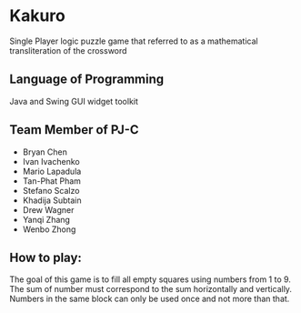 # Kakuro
Single Player logic puzzle game that referred to as a mathematical transliteration of the crossword

## Language of Programming 
Java and Swing GUI widget toolkit

## Team Member of PJ-C
* Bryan Chen
* Ivan Ivachenko
* Mario Lapadula
* Tan-Phat Pham
* Stefano Scalzo
* Khadija Subtain
* Drew Wagner
* Yanqi Zhang
* Wenbo Zhong 

## How to play: 
The goal of this game is to fill all empty squares using numbers from 1 to 9. The sum of number must correspond to the sum horizontally and vertically. Numbers in the same block can only be used once and not more than that. 
